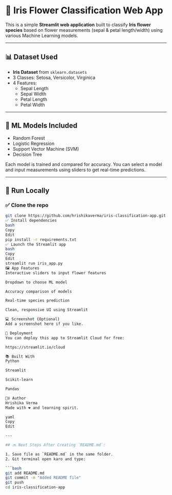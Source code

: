 # 🌸 Iris Flower Classification Web App

This is a simple **Streamlit web application** built to classify **Iris flower species** based on flower measurements (sepal & petal length/width) using various Machine Learning models.

---

## 📊 Dataset Used
- **Iris Dataset** from `sklearn.datasets`
- 3 Classes: Setosa, Versicolor, Virginica
- 4 Features:  
  - Sepal Length  
  - Sepal Width  
  - Petal Length  
  - Petal Width

---

## 🧠 ML Models Included
- Random Forest
- Logistic Regression
- Support Vector Machine (SVM)
- Decision Tree

Each model is trained and compared for accuracy. You can select a model and input measurements using sliders to get real-time predictions.

---

## 🚀 Run Locally

### ✅ Clone the repo
```bash
git clone https://github.com/hrishikaverma/iris-classification-app.git
✅ Install dependencies
bash
Copy
Edit
pip install -r requirements.txt
✅ Launch the Streamlit app
bash
Copy
Edit
streamlit run iris_app.py
🖼️ App Features
Interactive sliders to input flower features

Dropdown to choose ML model

Accuracy comparison of models

Real-time species prediction

Clean, responsive UI using Streamlit

💻 Screenshot (Optional)
Add a screenshot here if you like.

📌 Deployment
You can deploy this app to Streamlit Cloud for free:

https://streamlit.io/cloud

📚 Built With
Python

Streamlit

Scikit-learn

Pandas

🙋‍♀️ Author
Hrishika Verma
Made with ❤️ and learning spirit.

yaml
Copy
Edit

---

## 🔜 Next Steps After Creating `README.md`:

1. Save file as `README.md` in the same folder.
2. Git terminal open karo and type:

```bash
git add README.md
git commit -m "Added README file"
git push
cd iris-classification-app
